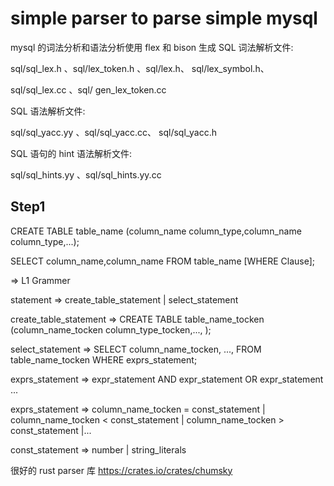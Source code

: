 # simple parser to parse simple mysql

mysql 的词法分析和语法分析使用 flex 和 bison 生成
SQL 词法解析文件:

sql/sql_lex.h 、sql/lex_token.h 、sql/lex.h、 sql/lex_symbol.h、

sql/sql_lex.cc 、sql/ gen_lex_token.cc

SQL 语法解析文件:

sql/sql_yacc.yy 、sql/sql_yacc.cc、 sql/sql_yacc.h

SQL 语句的 hint 语法解析文件:

sql/sql_hints.yy 、sql/sql_hints.yy.cc

## Step1

CREATE TABLE table_name (column_name column_type,column_name column_type,...);

SELECT column_name,column_name
FROM table_name
[WHERE Clause];

=> L1 Grammer

statement => create_table_statement | select_statement

create_table_statement => CREATE TABLE table_name_tocken (column_name_tocken column_type_tocken,..., );

select_statement => SELECT column_name_tocken, ..., FROM table_name_tocken WHERE exprs_statement;

exprs_statement => expr_statement AND expr_statement OR expr_statement ...

exprs_statement => column_name_tocken = const_statement | column_name_tocken < const_statement | column_name_tocken > const_statement |...

const_statement => number | string_literals

很好的 rust parser 库
https://crates.io/crates/chumsky
